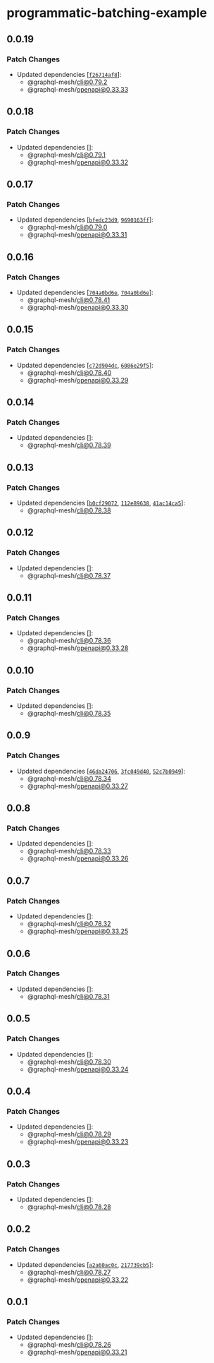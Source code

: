 # programmatic-batching-example

## 0.0.19

### Patch Changes

- Updated dependencies [[`f26714af8`](https://github.com/Urigo/graphql-mesh/commit/f26714af8afff2eb5384f7294f5d8856eb5cf20a)]:
  - @graphql-mesh/cli@0.79.2
  - @graphql-mesh/openapi@0.33.33

## 0.0.18

### Patch Changes

- Updated dependencies []:
  - @graphql-mesh/cli@0.79.1
  - @graphql-mesh/openapi@0.33.32

## 0.0.17

### Patch Changes

- Updated dependencies [[`bfedc23d9`](https://github.com/Urigo/graphql-mesh/commit/bfedc23d978089d15d9b67320fde0e6f5ac762fd), [`9690163ff`](https://github.com/Urigo/graphql-mesh/commit/9690163ff2ee0ef52fe0887c507846bb70b6bfc9)]:
  - @graphql-mesh/cli@0.79.0
  - @graphql-mesh/openapi@0.33.31

## 0.0.16

### Patch Changes

- Updated dependencies [[`704a0bd6e`](https://github.com/Urigo/graphql-mesh/commit/704a0bd6e904b4f46a24f8844834adb3bd501e56), [`704a0bd6e`](https://github.com/Urigo/graphql-mesh/commit/704a0bd6e904b4f46a24f8844834adb3bd501e56)]:
  - @graphql-mesh/cli@0.78.41
  - @graphql-mesh/openapi@0.33.30

## 0.0.15

### Patch Changes

- Updated dependencies [[`c72d904dc`](https://github.com/Urigo/graphql-mesh/commit/c72d904dc11adfd3b6ee1695b1aaeae6ab64e1e9), [`6086e29f5`](https://github.com/Urigo/graphql-mesh/commit/6086e29f588310197b41a9b1b03ec5f1a7f1b419)]:
  - @graphql-mesh/cli@0.78.40
  - @graphql-mesh/openapi@0.33.29

## 0.0.14

### Patch Changes

- Updated dependencies []:
  - @graphql-mesh/cli@0.78.39

## 0.0.13

### Patch Changes

- Updated dependencies [[`b0cf29072`](https://github.com/Urigo/graphql-mesh/commit/b0cf290721e83a47f127d6c64f669bc7668532c7), [`112e89638`](https://github.com/Urigo/graphql-mesh/commit/112e89638b91771275822449e96d318867ceecfc), [`41ac14ca5`](https://github.com/Urigo/graphql-mesh/commit/41ac14ca5e2d9e9e44c21b40978f29764f7c1c95)]:
  - @graphql-mesh/cli@0.78.38

## 0.0.12

### Patch Changes

- Updated dependencies []:
  - @graphql-mesh/cli@0.78.37

## 0.0.11

### Patch Changes

- Updated dependencies []:
  - @graphql-mesh/cli@0.78.36
  - @graphql-mesh/openapi@0.33.28

## 0.0.10

### Patch Changes

- Updated dependencies []:
  - @graphql-mesh/cli@0.78.35

## 0.0.9

### Patch Changes

- Updated dependencies [[`46da24706`](https://github.com/Urigo/graphql-mesh/commit/46da24706aaf720695ce5099232537e1e44bab09), [`3fc049d40`](https://github.com/Urigo/graphql-mesh/commit/3fc049d40adb80c27dab73e9eb92cf03abbabed1), [`52c7b0949`](https://github.com/Urigo/graphql-mesh/commit/52c7b09493316e9b3843e93ee6cdea41b94dd9de)]:
  - @graphql-mesh/cli@0.78.34
  - @graphql-mesh/openapi@0.33.27

## 0.0.8

### Patch Changes

- Updated dependencies []:
  - @graphql-mesh/cli@0.78.33
  - @graphql-mesh/openapi@0.33.26

## 0.0.7

### Patch Changes

- Updated dependencies []:
  - @graphql-mesh/cli@0.78.32
  - @graphql-mesh/openapi@0.33.25

## 0.0.6

### Patch Changes

- Updated dependencies []:
  - @graphql-mesh/cli@0.78.31

## 0.0.5

### Patch Changes

- Updated dependencies []:
  - @graphql-mesh/cli@0.78.30
  - @graphql-mesh/openapi@0.33.24

## 0.0.4

### Patch Changes

- Updated dependencies []:
  - @graphql-mesh/cli@0.78.29
  - @graphql-mesh/openapi@0.33.23

## 0.0.3

### Patch Changes

- Updated dependencies []:
  - @graphql-mesh/cli@0.78.28

## 0.0.2

### Patch Changes

- Updated dependencies [[`a2a60ac0c`](https://github.com/Urigo/graphql-mesh/commit/a2a60ac0ce4065a0e048417891c900c605b7184f), [`217739cb5`](https://github.com/Urigo/graphql-mesh/commit/217739cb5f7d9c0a451f8981d20aa2ccad5bb9f2)]:
  - @graphql-mesh/cli@0.78.27
  - @graphql-mesh/openapi@0.33.22

## 0.0.1

### Patch Changes

- Updated dependencies []:
  - @graphql-mesh/cli@0.78.26
  - @graphql-mesh/openapi@0.33.21
